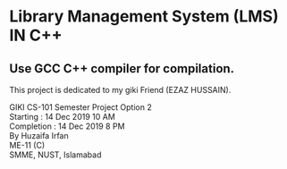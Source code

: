 # Library Management System (LMS) IN C++
## Use GCC C++ compiler for compilation.
This project is dedicated to my giki Friend (EZAZ HUSSAIN).

<div>
 GIKI CS-101 Semester Project
Option 2
 <br>
Starting : 14 Dec 2019  10 AM
 <br>
Completion : 14 Dec 2019 8 PM
 <br>
 By Huzaifa Irfan
 <br>
 ME-11 (C)
 <br>
 SMME, 
 NUST, Islamabad
 </div>

